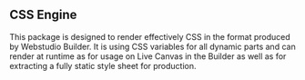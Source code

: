 ## CSS Engine

This package is designed to render effectively CSS in the format produced by
Webstudio Builder. It is using CSS variables for all dynamic parts and can
render at runtime as for usage on Live Canvas in the Builder as well as for
extracting a fully static style sheet for production.
